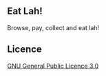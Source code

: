 ## Eat Lah!

Browse, pay, collect and eat lah!

## Licence

[GNU General Public Licence 3.0](LICENSE)
